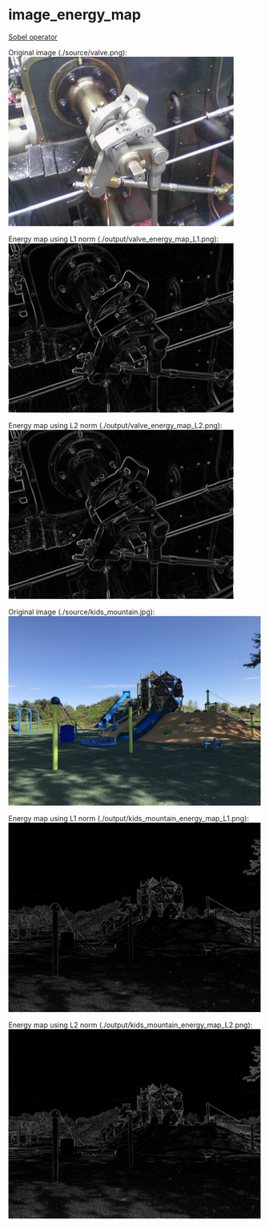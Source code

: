 # image_energy_map

[Sobel operator](https://en.wikipedia.org/wiki/Sobel_operator)

 


Original image (./source/valve.png):    
![original image](./source/valve.png)   



Energy map using L1 norm (./output/valve_energy_map_L1.png):    
![original image](./output/valve_energy_map_L1.png)   



Energy map using L2 norm (./output/valve_energy_map_L2.png):     
![original image](./output/valve_energy_map_L2.png)   





Original image (./source/kids_mountain.jpg):    
![original image](./source/kids_mountain.jpg)   



Energy map using L1 norm (./output/kids_mountain_energy_map_L1.png):    
![original image](./output/kids_mountain_energy_map_L1.png)   



Energy map using L2 norm (./output/kids_mountain_energy_map_L2.png):     
![original image](./output/kids_mountain_energy_map_L2.png)   
